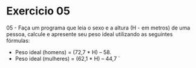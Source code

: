 # Exercicio 05

05 - Faça um programa que leia o sexo e a altura (H - em metros) de uma pessoa, calcule e apresente seu peso ideal utilizando as seguintes fórmulas: 

* Peso ideal (homens) = (72,7 * H) – 58. 
* Peso ideal (mulheres) = (62,1 * H) – 44,7 `